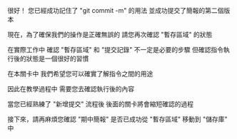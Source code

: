 很好！
您已經成功記住了 "git commit -m" 的用法
並成功提交了簡報的第二個版本

現在，為了確保我們的操作是正確無誤的
請您再次確認 "暫存區域" 的狀態

在實際工作中
確認 "暫存區域" 和 "提交記錄" 不一定是必要的步驟
但確認指令執行後的狀態是一個很好的習慣

在本關卡中
我們希望您可以確實了解指令之間的用途

因此在教學過程中
需要您去確認執行後的內容

當您已經熟練了 "新增提交" 流程後
後面的關卡將會縮短確認的過程

接下來，請再麻煩您確認 "期中簡報"
是否已成功從 "暫存區域" 移動到 "儲存庫" 中